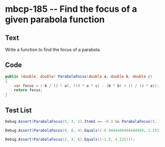 # mbcp-185 -- Find the focus of a given parabola function

## Text

Write a function to find the focus of a parabola.

## Code

```csharp
public (double, double) ParabolaFocus(double a, double b, double c) 
{
    var focus = (-b / (2 * a), ((4 * a * c) - (b * b) + 1) / (4 * a));
    return focus;
}
```

## Test List

```csharp
Debug.Assert(ParabolaFocus(5, 3, 2).Item1 == -0.3 && ParabolaFocus(5, 3, 2).Item2 == 1.6);
```

```csharp
Debug.Assert(ParabolaFocus(9, 8, 4).Equals((-0.4444444444444444, 2.25)));
```

```csharp
Debug.Assert(ParabolaFocus(2, 4, 6).Equals((-1.0, 4.125)));
```

